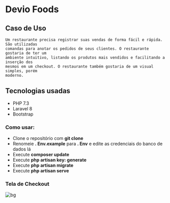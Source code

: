 # Devio Foods

## Caso de Uso

    Um restaurante precisa registrar suas vendas de forma fácil e rápida. São utilizadas
    comandas para anotar os pedidos de seus clientes. O restaurante gostaria de ter um
    ambiente intuitivo, listando os produtos mais vendidos e facilitando a inserção dos
    mesmos em um checkout. O restaurante também gostaria de um visual simples, porém
    moderno.

## Tecnologias usadas
- PHP 7.3
- Laravel 8
- Bootstrap

### Como usar:

- Clone o repositório com __git clone__
- Renomeie __. Env.example__ para __. Env__ e edite as credenciais do banco de dados lá
- Execute __composer update__
- Execute __php artisan key: generate__
- Execute __php artisan migrate__
- Execute __php artisan serve__

### Tela de Checkout

![bg](https://github.com/charliny/foods/checkout.png)
